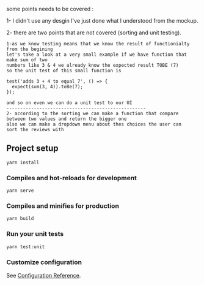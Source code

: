 
some points needs to be covered :

1- I didn't use any desgin I've just done what I understood from the mockup.

2- there are two points that are not covered (sorting and unit testing).
```
1-as we know testing means that we know the result of functionialty from the begining
let's take a look at a very small example if we have function that make sum of two 
numbers like 3 & 4 we already know the expected result TOBE (7)
so the unit test of this small function is 

test('adds 3 + 4 to equal 7', () => {
  expect(sum(3, 4)).toBe(7);
});

and so on even we can do a unit test to our UI 
---------------------------------------------------
2- according to the sorting we can make a function that compare 
between two values and return the bigger one 
also we can make a dropdown menu about thes choices the user can 
sort the reviews with 
```
## Project setup
```
yarn install
```

### Compiles and hot-reloads for development
```
yarn serve
```

### Compiles and minifies for production
```
yarn build
```

### Run your unit tests
```
yarn test:unit
```

### Customize configuration
See [Configuration Reference](https://cli.vuejs.org/config/).
